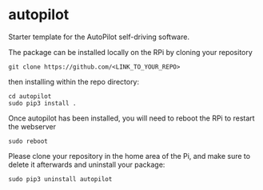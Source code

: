 # autopilot

Starter template for the AutoPilot self-driving software. 

The package can be installed locally on the RPi by cloning your repository

```
git clone https://github.com/<LINK_TO_YOUR_REPO>
```

then installing within the repo directory:

```
cd autopilot
sudo pip3 install .
```

Once autopilot has been installed, you will need to reboot the RPi to restart the webserver

```
sudo reboot
```

Please clone your repository in the home area of the Pi, and make sure to delete it afterwards and uninstall your package:

```
sudo pip3 uninstall autopilot
``` 

